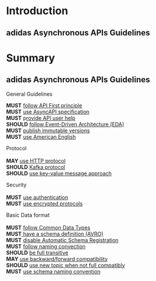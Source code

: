 # Introduction

## adidas Asynchronous APIs Guidelines



# Summary

## adidas Asynchronous APIs Guidelines

General Guidelines

**MUST** [follow API First principle](asyncapi/api-first.md)\
**MUST** [use AsyncAPI specification](asyncapi/asyncapi-specification.md)\
**MUST** p[rovide API user help](asyncapi/user-information.md)\
**SHOULD** [follow Event-Driven Architecture (EDA)](asyncapi/event-driven-architecture-eda.md)\
**MUST** [publish immutable versions](asyncapi/asyncapi-specification.md#inmutable)\
**MUST** [use American English](asyncapi.md)

Protocol\
\
**MAY** [use HTTP protocol](asyncapi/protocols.md#http)\
**SHOULD** [Kafka protocol](asyncapi/protocols.md#kafka)\
**SHOULD** [use key-value message approach](asyncapi/key-value-message.md)

Security\
\
**MUST** [use authentication](asyncapi/security.md#authentication)\
**MUST** [use encrypted protocols](asyncapi/security.md#encrypted-comunication)

Basic Data format\
\
**MUST** [follow Common Data Types](asyncapi/common-data-types.md)\
**MUST**[ have a schema definition (AVRO)](asyncapi/schemas.md#avro)\
**MUST** [disable Automatic Schema Registration](asyncapi/schemas.md#automatic-schema-registration)\
**MUST** [follow naming convection](asyncapi/naming-conventions.md#naming-conventions)\
**SHOULD** [be full transitive](asyncapi/compatibility.md)\
**MAY** [use backward/forward compatibility](asyncapi/compatibility.md)\
**SHOULD** [use new topic when not full compatibly](asyncapi/compatibility.md)\
**MUST** [use schema naming convention](asyncapi/naming-conventions.md#subject-naming-strategies)
